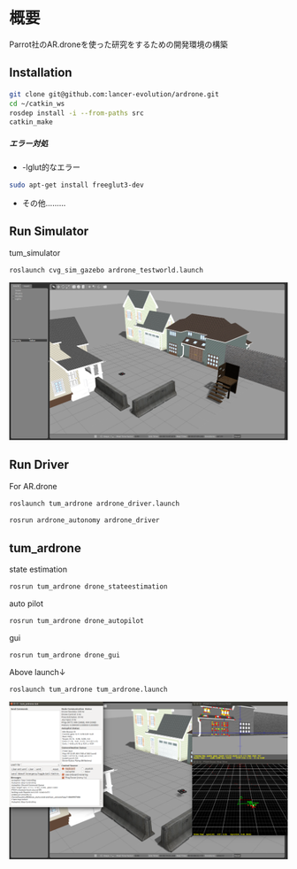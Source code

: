 # 概要

Parrot社のAR.droneを使った研究をするための開発環境の構築

## Installation

```bash
git clone git@github.com:lancer-evolution/ardrone.git
cd ~/catkin_ws
rosdep install -i --from-paths src
catkin_make
```
##### エラー対処

* -lglut的なエラー
```bash
sudo apt-get install freeglut3-dev
```
* その他.........

## Run Simulator

tum_simulator
```bash
roslaunch cvg_sim_gazebo ardrone_testworld.launch
```
![](/pict/sim.png)

## Run Driver

For AR.drone
```bash
roslaunch tum_ardrone ardrone_driver.launch
```
```bash
rosrun ardrone_autonomy ardrone_driver
```
## tum_ardrone

state estimation
```bash
rosrun tum_ardrone drone_stateestimation
```
auto pilot
```bash
rosrun tum_ardrone drone_autopilot
```
gui
```bash
rosrun tum_ardrone drone_gui
```

Above launch↓
```bash
roslaunch tum_ardrone tum_ardrone.launch
```
![](/pict/autopilot.png)



